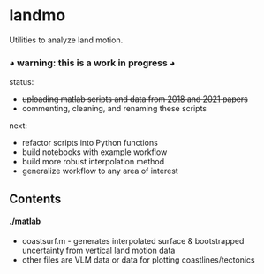 # landmo
Utilities to analyze land motion.  

### ◕ warning: this is a work in progress ◕


status:  
 - <s>uploading matlab scripts and data from [2018](https://cig.uw.edu/resources/special-reports/sea-level-rise-in-washington-state-a-2018-assessment) and [2021](https://doi.org/10.3390/w13030281) papers</s>
 - commenting, cleaning, and renaming these scripts
 
 
 next:  
  - refactor scripts into Python functions
  - build notebooks with example workflow
  - build more robust interpolation method
  - generalize workflow to any area of interest

## Contents
#### [./matlab](https://github.com/tjnewton/landmo/tree/main/matlab)
 - coastsurf.m - generates interpolated surface & bootstrapped uncertainty from vertical land motion data
 - other files are VLM data or data for plotting coastlines/tectonics

